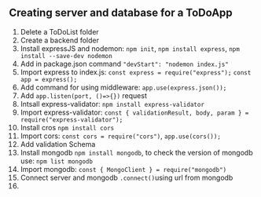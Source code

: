 ## Creating server and database for a ToDoApp

1. Delete a ToDoList folder
2. Create a backend folder
3. Install expressJS and nodemon: `npm init`, `npm install express`, `npm install --save-dev nodemon`
4. Add in package.json command `"devStart": "nodemon index.js"`
5. Import express to index.js:
`const express = require("express");`
`const app = express();`
6. Add command for using middleware: `app.use(express.json());`
7. Add `app.listen(port, ()=>{})` request
8. Intsall express-validator: `npm install express-validator`
9. Import express-validator: `const { validationResult, body, param } = require("express-validator");`
9. Install cros `npm install cors`
10. Import cors: `const cors = require("cors")`, `app.use(cors());`
11. Add validation Schema
12. Install mongodb `npm install mongodb`, to check the version of mongodb use: `npm list mongodb`
13. Import mongodb: `const { MongoClient } = require("mongodb")`
14. Connect server and mongodb `.connect()`using url from mongodb
15. 
 




